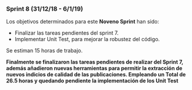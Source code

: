 ### Sprint 8 (31/12/18 - 6/1/19)


Los objetivos determinados para este **Noveno Sprint** han sido:
*	Finalizar las tareas pendientes del sprint 7.
*	Implementar Unit Test, para mejorar la robustez del código.

Se estiman 15 horas de trabajo.

**Finalmente se finalizaron las tareas pendientes de realizar del Sprint 7, además añadieron nuevas herramientas para permitir la extracción de nuevos indicios de calidad de las publicaciones.
Empleando un Total de 26.5 horas y quedando pendiente la implementación de los Unit Test**
